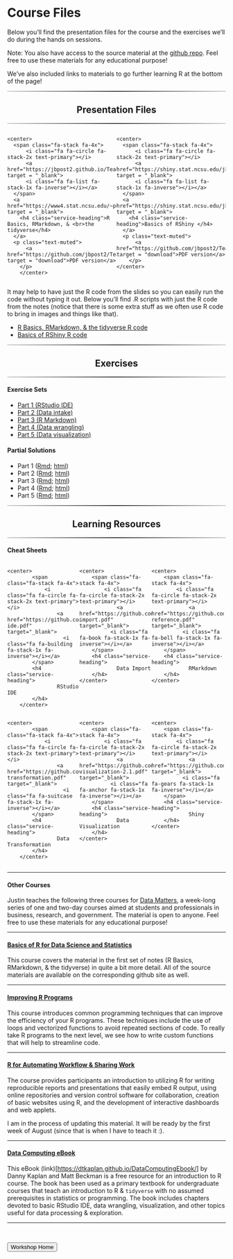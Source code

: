 Course Files
================

<head>
<link href="//maxcdn.bootstrapcdn.com/font-awesome/4.2.0/css/font-awesome.min.css" rel="stylesheet">
</head>

Below you’ll find the presentation files for the course and the
exercises we’ll do during the hands on sessions.

Note: You also have access to the source material at the [github
repo](https://github.com/jbpost2/TeachingWithR). Feel free to use these
materials for any educational purpose!

We’ve also included links to materials to go further learning R at the
bottom of the page!

<hr style="    border: 0;
    height: 2px;
    background: #333;
    background-image: linear-gradient(to right, #ccc, #333, #ccc);">
<h2 class="intro-text text-center">
<center>
<strong>Presentation Files</strong>
</center>
</h2>
<hr style="    border: 0;
    height: 2px;
    background: #333;
    background-image: linear-gradient(to right, #ccc, #333, #ccc);">

<div class="row">

<div style="width: 50%;float: left;">

    <center>
      <span class="fa-stack fa-4x">
          <i class="fa fa-circle fa-stack-2x text-primary"></i>
          <a href="https://jbpost2.github.io/TeachingWithR/slides/R_Markdown_Tidyverse.html#1" target = "_blank">
          <i class="fa fa-list fa-stack-1x fa-inverse"></i></a>
      </span>
      <a href="https://www4.stat.ncsu.edu/~post/TeachingWithR/R_Markdown_Tidyverse.html#1" target = "_blank">
        <h4 class="service-heading">R Basics, RMarkdown, & <br>the tidyverse</h4>
      </a>
      <p class="text-muted">
          <a href="https://github.com/jbpost2/TeachingWithR/raw/main/slides/R_Markdown_Tidyverse.pdf" target = "download">PDF version</a>
        </p>
        </center>

</div>

<div style="width: 50%;float: right;">

    <center>
      <span class="fa-stack fa-4x">
          <i class="fa fa-circle fa-stack-2x text-primary"></i>
          <a href="https://shiny.stat.ncsu.edu/jbpost2/TeachingWithR/#1" target = "_blank">
          <i class="fa fa-list fa-stack-1x fa-inverse"></i></a>
      </span>
      <a href="https://shiny.stat.ncsu.edu/jbpost2/TeachingWithR/#1" target = "_blank">
        <h4 class="service-heading">Basics of RShiny </h4>
      </a>
      <p class="text-muted">
          <a href="https://github.com/jbpost2/TeachingWithR/raw/main/slides/Shiny.pdf" target = "download">PDF version</a> 
        </p>
    </center>

</div>

</div>

<div style="content: &quot;&quot;;
  clear: both;
  display: table;">

</div>

It may help to have just the R code from the slides so you can easily
run the code without typing it out. Below you’ll find .R scripts with
just the R code from the notes (notice that there is some extra stuff as
we often use R code to bring in images and things like that).

-   <a href = "https://raw.githubusercontent.com/jbpost2/TeachingWithR/main/slides/R_Markdown_Tidyverse_JustR.R" target = "download">
    R Basics, RMarkdown, & the tidyverse R code</a>  
-   <a href = "https://raw.githubusercontent.com/jbpost2/TeachingWithR/main/slides/Shiny_JustR.R" target = "download">
    Basics of RShiny R code</a>

<hr style="    border: 0;
    height: 2px;
    background: #333;
    background-image: linear-gradient(to right, #ccc, #333, #ccc);">
<h2 class="intro-text text-center">
<center>
<strong>Exercises</strong>
</center>
</h2>
<hr style="    border: 0;
    height: 2px;
    background: #333;
    background-image: linear-gradient(to right, #ccc, #333, #ccc);">

#### Exercise Sets

-   <a href = "https://jbpost2.github.io/TeachingWithR/exercises/TeachingR_Part_1_Exercises.html" target = "download">
    Part 1 (RStudio IDE)</a>
-   <a href = "https://jbpost2.github.io/TeachingWithR/exercises/TeachingR_Part_2_Exercises.html" target = "download">
    Part 2 (Data intake)</a>
-   <a href = "https://jbpost2.github.io/TeachingWithR/exercises/TeachingR_Part_3_Exercises.html" target = "download">
    Part 3 (R Markdown)</a>  
-   <a href = "https://jbpost2.github.io/TeachingWithR/exercises/TeachingR_Part_4_Exercises.html" target = "download">
    Part 4 (Data wrangling)</a>  
-   <a href = "https://jbpost2.github.io/TeachingWithR/exercises/TeachingR_Part_5_Exercises.html" target = "download">
    Part 5 (Data visualization)</a>

#### Partial Solutions

-   Part 1
    ([Rmd](https://jbpost2.github.io/TeachingWithR/exercises/TeachingR_Part_1_Solutions.Rmd);
    [html](https://jbpost2.github.io/TeachingWithR/exercises/TeachingR_Part_1_Solutions.html))
-   Part 2
    ([Rmd](https://jbpost2.github.io/TeachingWithR/exercises/TeachingR_Part_2_Solutions.Rmd);
    [html](https://jbpost2.github.io/TeachingWithR/exercises/TeachingR_Part_2_Solutions.html))
-   Part 3
    ([Rmd](https://jbpost2.github.io/TeachingWithR/exercises/TeachingR_Part_3_Solutions.Rmd);
    [html](https://jbpost2.github.io/TeachingWithR/exercises/TeachingR_Part_3_Solutions.html))
-   Part 4
    ([Rmd](https://jbpost2.github.io/TeachingWithR/exercises/TeachingR_Part_4_Solutions.Rmd);
    [html](https://jbpost2.github.io/TeachingWithR/exercises/TeachingR_Part_4_Solutions.html))
-   Part 5
    ([Rmd](https://jbpost2.github.io/TeachingWithR/exercises/TeachingR_Part_5_Solutions.Rmd);
    [html](https://jbpost2.github.io/TeachingWithR/exercises/TeachingR_Part_5_Solutions.html))

<hr style="    border: 0;
    height: 2px;
    background: #333;
    background-image: linear-gradient(to right, #ccc, #333, #ccc);">
<h2 class="intro-text text-center">
<center>
<strong>Learning Resources</strong>
</center>
</h2>
<hr style="    border: 0;
    height: 2px;
    background: #333;
    background-image: linear-gradient(to right, #ccc, #333, #ccc);">

#### Cheat Sheets

<div class="row">

<div style="width: 33%;float: left;">

    <center>
            <span class="fa-stack fa-4x">
                <i class="fa fa-circle fa-stack-2x text-primary"></i>
                    <a href="https://github.com/jbpost2/TeachingWithR/raw/main/cheatsheets/rstudio-ide.pdf" target="_blank">
                      <i class="fa fa-building fa-stack-1x fa-inverse"></i></a>
            </span>
            <h4 class="service-heading">
                    RStudio IDE
            </h4>
        </center>

</div>

<div style="width: 33%;float: left;">

    <center>
        <span class="fa-stack fa-4x">
            <i class="fa fa-circle fa-stack-2x text-primary"></i>
                <a href="https://github.com/jbpost2/TeachingWithR/raw/main/cheatsheets/data-import.pdf" target="_blank">
              <i class="fa fa-book fa-stack-1x fa-inverse"></i></a>
        </span>
        <h4 class="service-heading">
                Data Import
        </h4>
    </center>

</div>

<div style="width: 33%;float: left;">

    <center>
        <span class="fa-stack fa-4x">
            <i class="fa fa-circle fa-stack-2x text-primary"></i>
                <a href="https://github.com/jbpost2/TeachingWithR/raw/main/cheatsheets/rmarkdown-reference.pdf" target="_blank">
              <i class="fa fa-bell fa-stack-1x fa-inverse"></i></a>
        </span>
        <h4 class="service-heading">
                RMarkdown
        </h4>
    </center>

</div>

</div>

<div style="content: &quot;&quot;;
  clear: both;
  display: table;">

</div>

<div class="row">

<div style="width: 33%;float: left;">

    <center>
            <span class="fa-stack fa-4x">
                <i class="fa fa-circle fa-stack-2x text-primary"></i>
                    <a href="https://github.com/jbpost2/TeachingWithR/raw/main/cheatsheets/data-transformation.pdf" target="_blank">
                      <i class="fa fa-suitcase fa-stack-1x fa-inverse"></i></a>
            </span>
            <h4 class="service-heading">
                    Data Transformation
            </h4>
        </center>

</div>

<div style="width: 33%;float: left;">

    <center>
        <span class="fa-stack fa-4x">
            <i class="fa fa-circle fa-stack-2x text-primary"></i>
                <a href="https://github.com/jbpost2/TeachingWithR/raw/main/cheatsheets/data-visualization-2.1.pdf" target="_blank">
              <i class="fa fa-anchor fa-stack-1x fa-inverse"></i></a>
        </span>
        <h4 class="service-heading">
                Data Visualization
        </h4>
    </center>

</div>

<div style="width: 33%;float: left;">

    <center>
        <span class="fa-stack fa-4x">
            <i class="fa fa-circle fa-stack-2x text-primary"></i>
                <a href="https://github.com/jbpost2/TeachingWithR/raw/main/cheatsheets/shiny.pdf" target="_blank">
              <i class="fa fa-gears fa-stack-1x fa-inverse"></i></a>
        </span>
        <h4 class="service-heading">
                Shiny
        </h4>
    </center>

</div>

</div>

<div style="content: &quot;&quot;;
  clear: both;
  display: table;">

</div>

<hr>

#### Other Courses

Justin teaches the following three courses for [Data
Matters](https://datamatters.org/), a week-long series of one and
two-day courses aimed at students and professionals in business,
research, and government. The material is open to anyone. Feel free to
use these materials for any educational purpose!

<hr>
<h4>
<a href = "https://jbpost2.github.io/Basics-of-R-for-Data-Science-and-Statistics/" target = "_blank">Basics
of R for Data Science and Statistics</a>
</h4>

This course covers the material in the first set of notes (R Basics,
RMarkdown, & the tidyverse) in quite a bit more detail. All of the
source materials are available on the corresponding github site as well.

<hr>
<h4>
<a href = "https://jbpost2.github.io/Improving-R-Programs/" target = "_blank">Improving
R Programs</a>
</h4>

This course introduces common programming techniques that can improve
the efficiency of your R programs. These techniques include the use of
loops and vectorized functions to avoid repeated sections of code. To
really take R programs to the next level, we see how to write custom
functions that will help to streamline code.

<hr>
<h4>
<a href = "https://jbpost2.github.io/R-for-Automating-Workflow-Sharing-Work/" target = "_blank">R
for Automating Workflow & Sharing Work</a>
</h4>

The course provides participants an introduction to utilizing R for
writing reproducible reports and presentations that easily embed R
output, using online repositories and version control software for
collaboration, creation of basic websites using R, and the development
of interactive dashboards and web applets.

I am in the process of updating this material. It will be ready by the
first week of August (since that is when I have to teach it :).

<hr>
<h4>
<a href = "https://dtkaplan.github.io/DataComputingEbook/" target = "_blank">Data
Computing eBook</a>
</h4>

This eBook (link)\[<https://dtkaplan.github.io/DataComputingEbook/>\] by
Danny Kaplan and Matt Beckman is a free resource for an introduction to
R course. The book has been used as a primary textbook for undergraduate
courses that teach an introduction to R & `tidyverse` with no assumed
prerequisites in statistics or programming. The book includes chapters
devoted to basic RStudio IDE, data wrangling, visualization, and other
topics useful for data processing & exploration.

<hr>

<br>

<a href = "https://jbpost2.github.io/TeachingWithR/"><button type="button">Workshop
Home</button></a>
